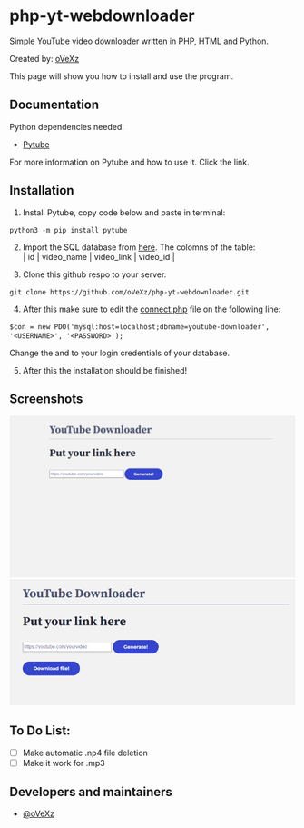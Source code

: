 
# php-yt-webdownloader

Simple YouTube video downloader written in PHP, HTML and Python.

Created by: [oVeXz](https://github.com/oVeXz)

This page will show you how to install and use the program.



## Documentation

Python dependencies needed:

- [Pytube](https://github.com/pytube/pytube)

For more information on Pytube and how to use it. Click the link.
## Installation

1. Install Pytube, copy code below and paste in terminal:
```
python3 -m pip install pytube
```

2. Import the SQL database from [here](https://github.com/oVeXz/php-yt-webdownloader/blob/main/sql/youtube-downloader.sql). 
The colomns of the table:  
| id  | video_name | video_link | video_id |

3. Clone this github respo to your server.
```
git clone https://github.com/oVeXz/php-yt-webdownloader.git
```
4. After this make sure to edit the [connect.php](https://github.com/oVeXz/php-yt-webdownloader/blob/main/connect.php) file on the following line:
```
$con = new PDO('mysql:host=localhost;dbname=youtube-downloader', '<USERNAME>', '<PASSWORD>');

```
Change the <USERNAME> and <PASSWORD> to your login credentials of your database.

5. After this the installation should be finished!
## Screenshots

![Main screen](https://github.com/oVeXz/php-yt-webdownloader/blob/main/screenshots/1.png)
![Screen with download button](https://github.com/oVeXz/php-yt-webdownloader/blob/main/screenshots/2.png)



## To Do List:

- [ ]  Make automatic .np4 file deletion
- [ ]  Make it work for .mp3
## Developers and maintainers

- [@oVeXz](https://github.com/oVeXz)

